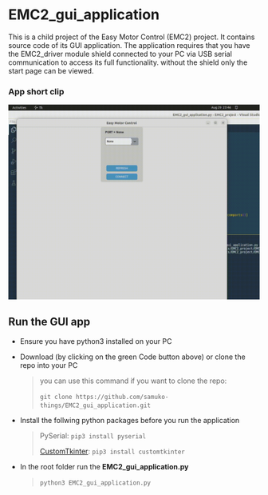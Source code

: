 # EMC2_gui_application
This is a child project of the Easy Motor Control (EMC2) project. It contains source code of its GUI application. The application requires that you have the EMC2_driver module shield connected to your PC via USB serial communication to access its full functionality. without the shield only the start page can be viewed.

### App short clip
![](https://github.com/samuko-things/EMC2_gui_application/blob/main/docs/EMC2_app_view_gif.gif)

## Run the GUI app
- Ensure you have python3 installed on your PC

- Download (by clicking on the green Code button above) or clone the repo into your PC
	> you can use this command if you want to clone the repo:
  >
	>  ```git clone https://github.com/samuko-things/EMC2_gui_application.git``` 

- Install the follwing python packages before you run the application
	> PySerial:
	> ```pip3 install pyserial``` 
  >
	> [CustomTkinter](https://customtkinter.tomschimansky.com/documentation/):
	>  ```pip3 install customtkinter``` 

- In the root folder run the **EMC2_gui_application.py**
	>  ```python3 EMC2_gui_application.py``` 